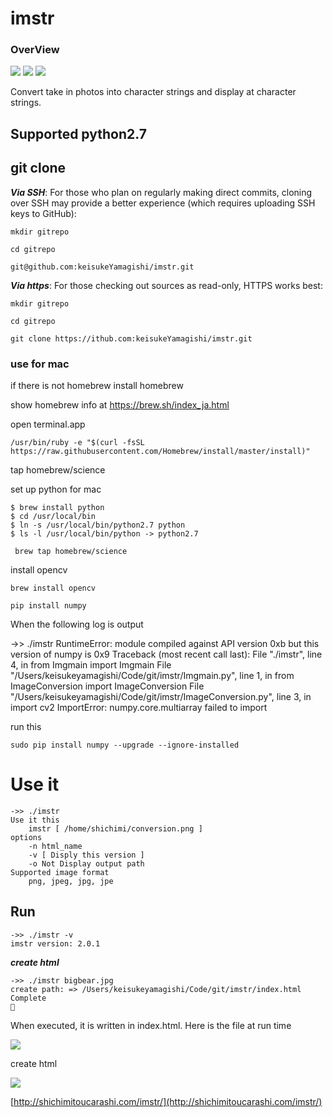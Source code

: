 # imstr

### OverView

[![](https://img.shields.io/badge/language-Python-ff69b4.svg)](https://www.python.org/doc/)
[![](https://img.shields.io/apm/l/vim-mode.svg)](https://github.com/keisukeYamagishi/ImageToStr/blob/master/LICENSE)
[![](https://img.shields.io/badge/Twitter-O--Liker%20Error-blue.svg)](https://twitter.com/O_Linker_Error)

Convert take in photos into character strings and display at character strings.

## Supported python2.7

## git clone

***Via SSH***: For those who plan on regularly making direct commits, cloning over SSH may provide a better experience (which requires uploading SSH keys to GitHub):

```
mkdir gitrepo

cd gitrepo

git@github.com:keisukeYamagishi/imstr.git

```

***Via https***: For those checking out sources as read-only, HTTPS works best:

```
mkdir gitrepo

cd gitrepo

git clone https://ithub.com:keisukeYamagishi/imstr.git

```

### use for mac

if there is not homebrew install homebrew  

show homebrew info at https://brew.sh/index_ja.html

open terminal.app

```
/usr/bin/ruby -e "$(curl -fsSL https://raw.githubusercontent.com/Homebrew/install/master/install)"
```
tap homebrew/science

set up python for mac

```
$ brew install python
$ cd /usr/local/bin
$ ln -s /usr/local/bin/python2.7 python
$ ls -l /usr/local/bin/python -> python2.7
```


```
 brew tap homebrew/science
```

install opencv

```
brew install opencv
```

```
pip install numpy
```

When the following log is output

->> ./imstr 
RuntimeError: module compiled against API version 0xb but this version of numpy is 0x9
Traceback (most recent call last):
  File "./imstr", line 4, in <module>
    from Imgmain import Imgmain
  File "/Users/keisukeyamagishi/Code/git/imstr/Imgmain.py", line 1, in <module>
    from ImageConversion import ImageConversion
  File "/Users/keisukeyamagishi/Code/git/imstr/ImageConversion.py", line 3, in <module>
    import cv2
ImportError: numpy.core.multiarray failed to import

run this

```
sudo pip install numpy --upgrade --ignore-installed
```

# Use it

```
->> ./imstr
Use it this
	imstr [ /home/shichimi/conversion.png ]
options
	-n html_name
	-v [ Disply this version ]
	-o Not Display output path
Supported image format
	png, jpeg, jpg, jpe
```
## Run

```
->> ./imstr -v
imstr version: 2.0.1
```

***create html***

```
->> ./imstr bigbear.jpg 
create path: => /Users/keisukeyamagishi/Code/git/imstr/index.html
Complete
🍺 
```

When executed, it is written in index.html.
Here is the file at run time

![](https://github.com/keisukeYamagishi/imstr/blob/master/bigbear.jpg)

create html

![](https://github.com/keisukeYamagishi/imstr/blob/master/Result.png)



[http://shichimitoucarashi.com/imstr/](http://shichimitoucarashi.com/imstr/)
